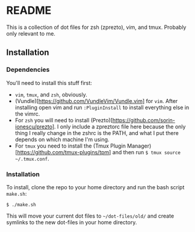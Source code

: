 # README

This is a collection of dot files for zsh (zprezto), vim, and tmux. Probably only relevant to me.

## Installation

### Dependencies

You'll need to install this stuff first:

* `vim`, `tmux`, and `zsh`, obviously.
* (Vundle)[https://github.com/VundleVim/Vundle.vim] for `vim`. After installing open vim and run `:PluginInstall` to install everything else in the vimrc.
* For `zsh` you will need to install (Prezto)[https://github.com/sorin-ionescu/prezto]. I only include a zpreztorc file here because the only thing I really change in the zshrc is the PATH, and what I put there depends on which machine I'm using.
* For `tmux` you need to install the (Tmux Plugin Manager)[https://github.com/tmux-plugins/tpm] and then run `$ tmux source ~/.tmux.conf`.

### Installation
To install, clone the repo to your home directory and run the bash script `make.sh`:

```
$ ./make.sh
```

This will move your current dot files to `~/dot-files/old/` and create symlinks to the new dot-files in your home directory.
